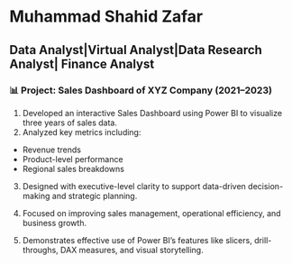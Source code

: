 # Muhammad Shahid Zafar
## Data Analyst|Virtual Analyst|Data Research Analyst| Finance Analyst
### **📊 Project: Sales Dashboard of XYZ Company (2021–2023)**

1. Developed an interactive Sales Dashboard using Power BI to visualize three years of sales data.
2. Analyzed key metrics including:
- Revenue trends
- Product-level performance
- Regional sales breakdowns
3. Designed with executive-level clarity to support data-driven decision-making and strategic planning.

4. Focused on improving sales management, operational efficiency, and business growth.

5. Demonstrates effective use of Power BI’s features like slicers, drill-throughs, DAX measures, and visual storytelling.
